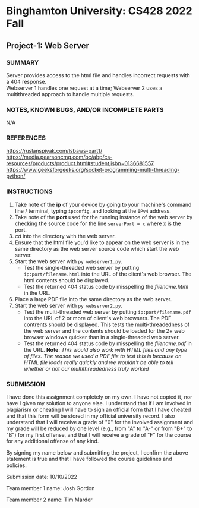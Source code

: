 # Binghamton University: CS428 2022 Fall

## Project-1: Web Server

### SUMMARY

[Provide a short description of your program's functionality, no more than a couple sentences]: #
Server provides access to the html file and handles incorrect requests with a 404 response. <br>
Webserver 1 handles one request at a time; Webserver 2 uses a multithreaded approach to handle multiple requests.
 
### NOTES, KNOWN BUGS, AND/OR INCOMPLETE PARTS

[Add any notes you have here and/or any parts of the project you were not able to complete]: #
N/A

### REFERENCES

[List any outside resources used]: #
https://ruslanspivak.com/lsbaws-part1/ <br>
https://media.pearsoncmg.com/bc/abp/cs-resources/products/product.html#student,isbn=0136681557 <br>
https://www.geeksforgeeks.org/socket-programming-multi-threading-python/ <br>

### INSTRUCTIONS

[Provide clear and complete step-by-step instructions on how to run and test your project]: #
1. Take note of the **ip** of your device by going to your machine's command line / terminal, typing `ipconfig`, and looking at the `IPv4` address.
2. Take note of the **port** used for the running instance of the web server by checking the source code for the line `serverPort = x` where x is the port.
3. *cd* into the directory with the web server.
4. Ensure that the html file you'd like to appear on the web server is in the same directory as the web server source code which start the web server.
5. Start the web server with `py webserver1.py`.
    - Test the single-threaded web server by putting `ip:port/filename.html` into the URL of the client's web browser. The html contents should be displayed.
    - Test the returned 404 status code by misspelling the *filename.html* in the URL.
6. Place a large PDF file into the same directory as the web server.
7. Start the web server with `py webserver2.py`.
    - Test the multi-threaded web server by putting `ip:port/filename.pdf` into the URL of 2 or more of client's web browsers. The PDF contrents should be displayed. This tests the multi-threadedness of the web server and the contents should be loaded for the 2+ web browser windows quicker than in a single-threaded web server.
    - Test the returned 404 status code by misspelling the *filename.pdf* in the URL.
   **Note**: *This would also work with HTML files and any type of files. The reason we used a PDF file to test this is because an HTML file loads really quickly and we wouldn't be able to tell whether or not our multithreadedness truly worked*

### SUBMISSION

I have done this assignment completely on my own. I have not copied it, nor have I given my solution to anyone else. I understand that if I am involved in plagiarism or cheating I will have to sign an official form that I have cheated and that this form will be stored in my official university record. I also understand that I will receive a grade of "0" for the involved assignment and my grade will be reduced by one level (e.g., from "A" to "A-" or from "B+" to "B") for my first offense, and that I will receive a grade of "F" for the course for any additional offense of any kind.

By signing my name below and submitting the project, I confirm the above statement is true and that I have followed the course guidelines and policies.

Submission date: 10/10/2022

Team member 1 name: Josh Gordon

Team member 2 name: Tim Marder

